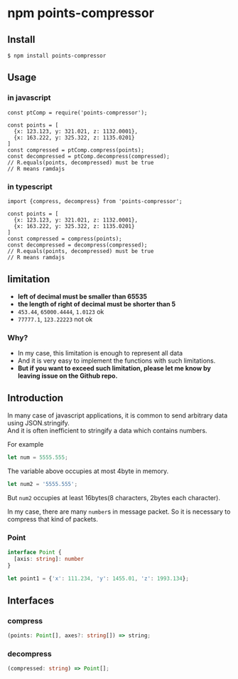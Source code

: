 # npm points-compressor

## Install
```
$ npm install points-compressor
```
## Usage
### in javascript
```
const ptComp = require('points-compressor');

const points = [
  {x: 123.123, y: 321.021, z: 1132.0001},
  {x: 163.222, y: 325.322, z: 1135.0201}
]
const compressed = ptComp.compress(points);
const decompressed = ptComp.decompress(compressed);
// R.equals(points, decompressed) must be true
// R means ramdajs
```
### in typescript
```
import {compress, decompress} from 'points-compressor';

const points = [
  {x: 123.123, y: 321.021, z: 1132.0001},
  {x: 163.222, y: 325.322, z: 1135.0201}
]
const compressed = compress(points);
const decompressed = decompress(compressed);
// R.equals(points, decompressed) must be true
// R means ramdajs
```
## limitation
- **left of decimal must be smaller than 65535**
- **the length of right of decimal must be shorter than 5**
- `453.44`, `65000.4444`, `1.0123` ok
- `77777.1`, `123.22223` not ok

### Why?
- In my case, this limitation is enough to represent all data
- And it is very easy to implement the functions with such limitations.
- **But if you want to exceed such limitation, please let me know by leaving issue on the Github repo.**


## Introduction
In many case of javascript applications, it is common to send arbitrary data using JSON.stringify.  
And it is often inefficient to stringify a data which contains numbers.

For example

```javascript
let num = 5555.555;
```
The variable above occupies at most 4byte in memory.

```javascript
let num2 = '5555.555';
```
But `num2` occupies at least 16bytes(8 characters, 2bytes each character).

In my case, there are many `number`s in message packet. So it is necessary to compress that kind of packets.

### Point
```typescript
interface Point {
  [axis: string]: number
}
```
```javascript
let point1 = {'x': 111.234, 'y': 1455.01, 'z': 1993.134};
```

## Interfaces
### compress
```typescript
(points: Point[], axes?: string[]) => string;
```
### decompress
```typescript
(compressed: string) => Point[];
```

